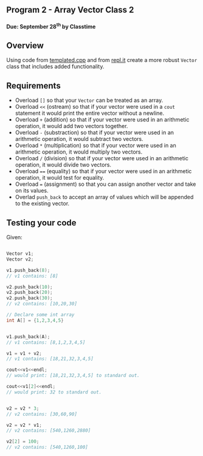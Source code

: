 ## Program 2 - Array Vector Class 2
#### Due: September 28<sup>th</sup> by Classtime

## Overview

Using code from [templated.cpp](./templated.cpp) and from [repl.it](https://repl.it/@rugbyprof/p02-starter) create a more robust `Vector` class that includes added functionality.


## Requirements
- Overload `[]` so that your `Vector` can be treated as an array. 
- Overload `<<` (ostream) so that if your vector were used in a `cout` statement it would print the entire vector without a newline.
- Overload `+` (addition) so that if your vector were used in an arithmetic operation, it would add two vectors together. 
- Overload `-` (substraction) so that if your vector were used in an arithmetic operation, it would subtract two vectors. 
- Overload `*` (multiplication) so that if your vector were used in an arithmetic operation, it would multiply two vectors. 
- Overload `/` (division) so that if your vector were used in an arithmetic operation, it would divide two vectors. 
- Overload `==` (equality) so that if your vector were used in an arithmetic operation, it would test for equality. 
- Overload `=` (assignment) so that you can assign another vector and take on its values.
- Overlad `push_back` to accept an array of values which will be appended to the existing vector.



## Testing your code

Given:

```cpp

Vector v1;
Vector v2;

v1.push_back(8);
// v1 contains: [8]

v2.push_back(10);
v2.push_back(20);
v2.push_back(30);
// v2 contains: [10,20,30]

// Declare some int array
int A[] = {1,2,3,4,5}


v1.push_back(A);
// v1 contains: [8,1,2,3,4,5]

v1 = v1 + v2;
// v1 contains: [18,21,32,3,4,5]

cout<<v1<<endl;
// would print: [18,21,32,3,4,5] to standard out.

cout<<v1[2]<<endl;
// would print: 32 to standard out.


v2 = v2 * 3;
// v2 contains: [30,60,90]

v2 = v2 * v1;
// v2 contains: [540,1260,2880]

v2[2] = 100;
// v2 contains: [540,1260,100]

```


